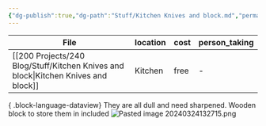 ```yaml
---
{"dg-publish":true,"dg-path":"Stuff/Kitchen Knives and block.md","permalink":"/stuff/kitchen-knives-and-block/"}
---
```



| File                                                                                  | location | cost | person_taking |
| ------------------------------------------------------------------------------------- | -------- | ---- | ------------- |
| [[200 Projects/240 Blog/Stuff/Kitchen Knives and block\|Kitchen Knives and block]] | Kitchen  | free | \-            |

{ .block-language-dataview}
They are all dull and need sharpened. Wooden block to store them in included
![Pasted image 20240324132715.png](/img/user/Attachments/Pasted%20image%2020240324132715.png)